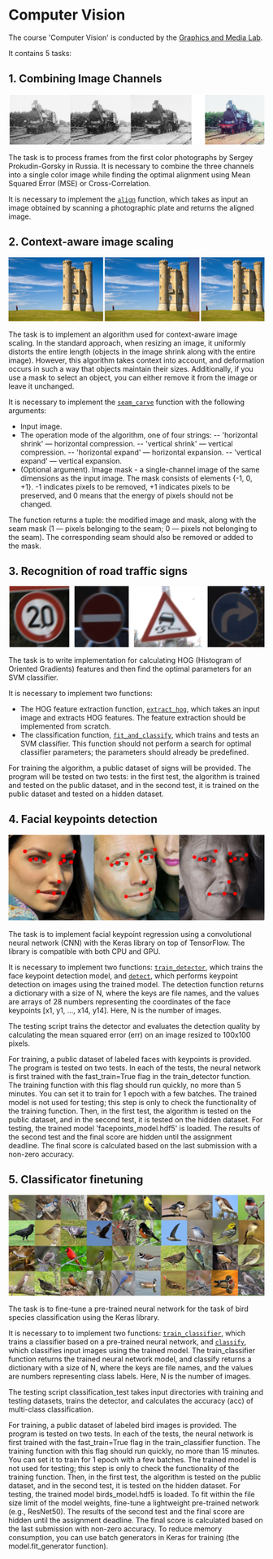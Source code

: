 # Computer Vision

The course 'Computer Vision' is conducted by the [Graphics and Media Lab](https://graphics.cs.msu.ru).

It contains 5 tasks:

## 1. Combining Image Channels

![](https://github.com/esafronova/EducationalTasks/blob/main/images/cv_task1.png "task1")

The task is to process frames from the first color photographs by Sergey Prokudin-Gorsky in Russia. It is necessary to combine the three channels into a single color image while finding the optimal alignment using Mean Squared Error (MSE) or Cross-Correlation.

It is necessary to implement the [`align`](align.py) function, which takes as input an image obtained by scanning a photographic plate and returns the aligned image.

## 2. Context-aware image scaling

![](https://github.com/esafronova/EducationalTasks/blob/main/images/cv_task2.png "task2")

The task is to implement an algorithm used for context-aware image scaling. In the standard approach, when resizing an image, it uniformly distorts the entire length (objects in the image shrink along with the entire image). However, this algorithm takes context into account, and deformation occurs in such a way that objects maintain their sizes. Additionally, if you use a mask to select an object, you can either remove it from the image or leave it unchanged.

It is necessary to implement the [`seam_carve`](seam_carve.py) function with the following arguments:

- Input image.
- The operation mode of the algorithm, one of four strings:
-- 'horizontal shrink' — horizontal compression.
-- 'vertical shrink' — vertical compression.
-- 'horizontal expand' — horizontal expansion.
-- 'vertical expand' — vertical expansion.
- (Optional argument). Image mask - a single-channel image of the same dimensions as the input image. The mask consists of elements {-1, 0, +1}. -1 indicates pixels to be removed, +1 indicates pixels to be preserved, and 0 means that the energy of pixels should not be changed.

The function returns a tuple: the modified image and mask, along with the seam mask (1 — pixels belonging to the seam; 0 — pixels not belonging to the seam). The corresponding seam should also be removed or added to the mask.

## 3. Recognition of road traffic signs

![](https://github.com/esafronova/EducationalTasks/blob/main/images/cv_task3.png "task3")

The task is to write implementation for calculating HOG (Histogram of Oriented Gradients) features and then find the optimal parameters for an SVM classifier.

It is necessary to implement two functions:

- The HOG feature extraction function, [`extract_hog`](fit_and_classify.py), which takes an input image and extracts HOG features. The feature extraction should be implemented from scratch.
- The classification function, [`fit_and_classify`](fit_and_classify.py), which trains and tests an SVM classifier. This function should not perform a search for optimal classifier parameters; the parameters should already be predefined. 

For training the algorithm, a public dataset of signs will be provided. The program will be tested on two tests: in the first test, the algorithm is trained and tested on the public dataset, and in the second test, it is trained on the public dataset and tested on a hidden dataset.

## 4. Facial keypoints detection

![](https://github.com/esafronova/EducationalTasks/blob/main/images/cv_task4.png "task4")

The task is to implement facial keypoint regression using a convolutional neural network (CNN) with the Keras library on top of TensorFlow. The library is compatible with both CPU and GPU.

It is necessary to implement two functions: [`train_detector`](detection.py), which trains the face keypoint detection model, and [`detect`](detection.py), which performs keypoint detection on images using the trained model. The detection function returns a dictionary with a size of N, where the keys are file names, and the values are arrays of 28 numbers representing the coordinates of the face keypoints [x1, y1, ..., x14, y14]. Here, N is the number of images.

The testing script trains the detector and evaluates the detection quality by calculating the mean squared error (err) on an image resized to 100x100 pixels. 

For training, a public dataset of labeled faces with keypoints is provided. The program is tested on two tests. In each of the tests, the neural network is first trained with the fast_train=True flag in the train_detector function. The training function with this flag should run quickly, no more than 5 minutes. You can set it to train for 1 epoch with a few batches. The trained model is not used for testing; this step is only to check the functionality of the training function. Then, in the first test, the algorithm is tested on the public dataset, and in the second test, it is tested on the hidden dataset. For testing, the trained model 'facepoints_model.hdf5' is loaded. The results of the second test and the final score are hidden until the assignment deadline. The final score is calculated based on the last submission with a non-zero accuracy.

## 5. Classificator finetuning

![](https://github.com/esafronova/EducationalTasks/blob/main/images/cv_task5.png "task5")

The task is to fine-tune a pre-trained neural network for the task of bird species classification using the Keras library.

It is necessary to to implement two functions: [`train_classifier`](classification.py), which trains a classifier based on a pre-trained neural network, and [`classify`](classification.py), which classifies input images using the trained model. The train_classifier function returns the trained neural network model, and classify returns a dictionary with a size of N, where the keys are file names, and the values are numbers representing class labels. Here, N is the number of images.

The testing script classification_test takes input directories with training and testing datasets, trains the detector, and calculates the accuracy (acc) of multi-class classification.

For training, a public dataset of labeled bird images is provided. The program is tested on two tests. In each of the tests, the neural network is first trained with the fast_train=True flag in the train_classifier function. The training function with this flag should run quickly, no more than 15 minutes. You can set it to train for 1 epoch with a few batches. The trained model is not used for testing; this step is only to check the functionality of the training function. Then, in the first test, the algorithm is tested on the public dataset, and in the second test, it is tested on the hidden dataset. For testing, the trained model birds_model.hdf5 is loaded. To fit within the file size limit of the model weights, fine-tune a lightweight pre-trained network (e.g., ResNet50). The results of the second test and the final score are hidden until the assignment deadline. The final score is calculated based on the last submission with non-zero accuracy. To reduce memory consumption, you can use batch generators in Keras for training (the model.fit_generator function).
